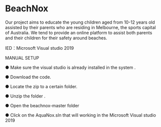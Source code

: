 # BeachNox

Our project aims to educate the young children aged from 10-12 years old assisted by their parents who are residing in Melbourne, the sports capital of Australia. We tend to provide an online platform to assist both parents and their children for their safety around beaches.

IED：Microsoft Visual studio 2019

MANUAL SETUP

● Make sure the visual studio is already installed in the system .

● Download the code. 

● Locate the zip to a certain folder.

● Unzip the folder .

● Open the beachnox-master folder

● Click on the AquaNox.sln that will working in the Microsoft Visual studio 2019
